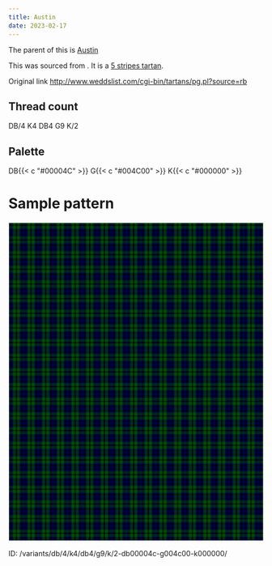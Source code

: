```yaml
---
title: Austin
date: 2023-02-17
---
```

The parent of this is [Austin](/tartans/db/4/k4/db4/g9/k/2/)


This was sourced from <no value>.  It is a [5 stripes tartan](/stripes/stripes5/).

Original link http://www.weddslist.com/cgi-bin/tartans/pg.pl?source=rb

## Thread count
DB/4 K4 DB4 G9 K/2

## Palette
DB{{< c "#00004C" >}} G{{< c "#004C00" >}} K{{< c "#000000" >}}

# Sample pattern

![Tartan detail](tartan.png "DB/4 K4 DB4 G9 K/2 tartan")

ID: /variants/db/4/k4/db4/g9/k/2-db00004c-g004c00-k000000/